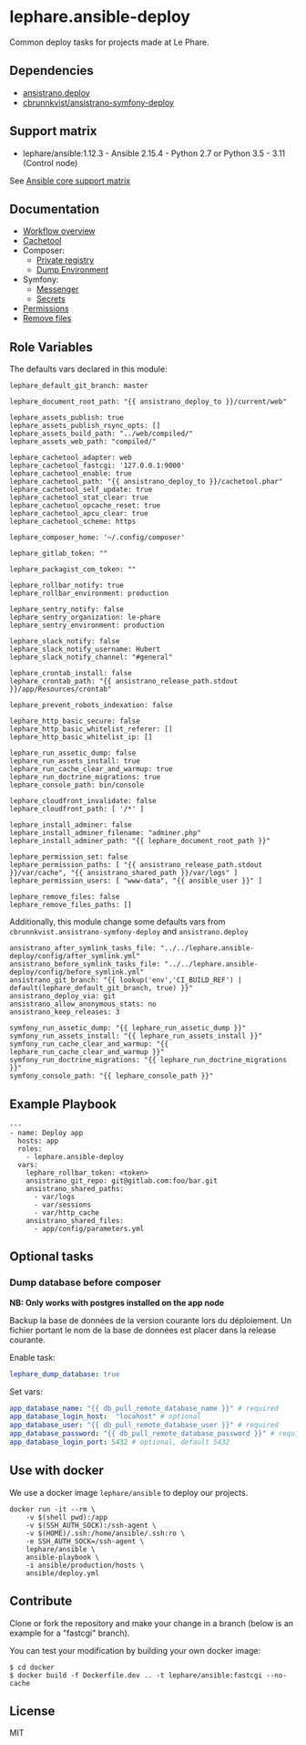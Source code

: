 # lephare.ansible-deploy

Common deploy tasks for projects made at Le Phare.

## Dependencies

  - [ansistrano.deploy](https://github.com/ansistrano/deploy)
  - [cbrunnkvist/ansistrano-symfony-deploy](https://github.com/cbrunnkvist/ansistrano-symfony-deploy)

## Support matrix

- lephare/ansible:1.12.3 - Ansible 2.15.4 - Python 2.7 or Python 3.5 - 3.11 (Control node)

See [Ansible core support matrix](https://docs.ansible.com/ansible/latest/reference_appendices/release_and_maintenance.html#ansible-core-support-matrix)

## Documentation

* [Workflow overview](docs/workflow.md)
* [Cachetool](docs/cachetool.md)
* Composer:
  * [Private registry](docs/composer/private-registry.md)
  * [Dump Environment](docs/composer/dump-env.md)
* Symfony:
  * [Messenger](docs/symfony/messenger.md)
  * [Secrets](docs/symfony/secrets.md)
* [Permissions](docs/permissions.md)
* [Remove files](docs/remove_files.md)

## Role Variables

The defaults vars declared in this module:

    lephare_default_git_branch: master

    lephare_document_root_path: "{{ ansistrano_deploy_to }}/current/web"

    lephare_assets_publish: true
    lephare_assets_publish_rsync_opts: []
    lephare_assets_build_path: "../web/compiled/"
    lephare_assets_web_path: "compiled/"

    lephare_cachetool_adapter: web
    lephare_cachetool_fastcgi: '127.0.0.1:9000'
    lephare_cachetool_enable: true
    lephare_cachetool_path: "{{ ansistrano_deploy_to }}/cachetool.phar"
    lephare_cachetool_self_update: true
    lephare_cachetool_stat_clear: true
    lephare_cachetool_opcache_reset: true
    lephare_cachetool_apcu_clear: true
    lephare_cachetool_scheme: https

    lephare_composer_home: '~/.config/composer'

    lephare_gitlab_token: ""

    lephare_packagist_com_token: ""

    lephare_rollbar_notify: true
    lephare_rollbar_environment: production

    lephare_sentry_notify: false
    lephare_sentry_organization: le-phare
    lephare_sentry_environment: production

    lephare_slack_notify: false
    lephare_slack_notify_username: Hubert
    lephare_slack_notify_channel: "#general"

    lephare_crontab_install: false
    lephare_crontab_path: "{{ ansistrano_release_path.stdout }}/app/Resources/crontab"

    lephare_prevent_robots_indexation: false

    lephare_http_basic_secure: false
    lephare_http_basic_whitelist_referer: []
    lephare_http_basic_whitelist_ip: []

    lephare_run_assetic_dump: false
    lephare_run_assets_install: true
    lephare_run_cache_clear_and_warmup: true
    lephare_run_doctrine_migrations: true
    lephare_console_path: bin/console

    lephare_cloudfront_invalidate: false
    lephare_cloudfront_path: [ '/*' ]

    lephare_install_adminer: false
    lephare_install_adminer_filename: "adminer.php"
    lephare_install_adminer_path: "{{ lephare_document_root_path }}"

    lephare_permission_set: false
    lephare_permission_paths: [ "{{ ansistrano_release_path.stdout }}/var/cache", "{{ ansistrano_shared_path }}/var/logs" ]
    lephare_permission_users: [ "www-data", "{{ ansible_user }}" ]

    lephare_remove_files: false
    lephare_remove_files_paths: []

Additionally, this module change some defaults vars from `cbrunnkvist.ansistrano-symfony-deploy` and `ansistrano.deploy`

    ansistrano_after_symlink_tasks_file: "../../lephare.ansible-deploy/config/after_symlink.yml"
    ansistrano_before_symlink_tasks_file: "../../lephare.ansible-deploy/config/before_symlink.yml"
    ansistrano_git_branch: "{{ lookup('env','CI_BUILD_REF') | default(lephare_default_git_branch, true) }}"
    ansistrano_deploy_via: git
    ansistrano_allow_anonymous_stats: no
    ansistrano_keep_releases: 3

    symfony_run_assetic_dump: "{{ lephare_run_assetic_dump }}"
    symfony_run_assets_install: "{{ lephare_run_assets_install }}"
    symfony_run_cache_clear_and_warmup: "{{ lephare_run_cache_clear_and_warmup }}"
    symfony_run_doctrine_migrations: "{{ lephare_run_doctrine_migrations }}"
    symfony_console_path: "{{ lephare_console_path }}"

## Example Playbook

    ---
    - name: Deploy app
      hosts: app
      roles:
        - lephare.ansible-deploy
      vars:
        lephare_rollbar_token: <token>
        ansistrano_git_repo: git@gitlab.com:foo/bar.git
        ansistrano_shared_paths:
          - var/logs
          - var/sessions
          - var/http_cache
        ansistrano_shared_files:
          - app/config/parameters.yml

## Optional tasks

### Dump database before composer

**NB: Only works with postgres installed on the app node**

Backup la base de données de la version courante lors du déploiement. Un fichier portant le nom de
la base de données est placer dans la release courante.

Enable task:
```yaml
lephare_dump_database: true
```

Set vars:
```yaml
app_database_name: "{{ db_pull_remote_database_name }}" # required
app_database_login_host:  "locahost" # optional
app_database_user: "{{ db_pull_remote_database_user }}" # required
app_database_password: "{{ db_pull_remote_database_password }}" # required
app_database_login_port: 5432 # optional, default 5432
```

## Use with docker

We use a docker image `lephare/ansible` to deploy our projects.

    docker run -it --rm \
        -v $(shell pwd):/app
        -v $(SSH_AUTH_SOCK):/ssh-agent \
        -v $(HOME)/.ssh:/home/ansible/.ssh:ro \
        -e SSH_AUTH_SOCK=/ssh-agent \
        lephare/ansible \
        ansible-playbook \
        -i ansible/production/hosts \
        ansible/deploy.yml

## Contribute

Clone or fork the repository and make your change in a branch (below is an example for a "fastcgi" branch).

You can test your modification by building your own docker image:

    $ cd docker
    $ docker build -f Dockerfile.dev .. -t lephare/ansible:fastcgi --no-cache

## License
MIT
